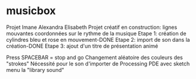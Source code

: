 # musicbox
Projet Imane Alexandra Elisabeth
Projet créatif en construction: lignes mouvantes coordonnées sur le rythme de la musique
Etape 1: création de cylindres bleu et rose en mouvement-DONE
Etape 2: import de son dans la création-DONE
Etape 3: ajout d'un titre de présentation animé


Press SPACEBAR = stop and go
Changement aléatoire des couleurs des "strokes"
Nécessité pour le son d'importer de Processing PDE avec sketch menu la "library sound"
